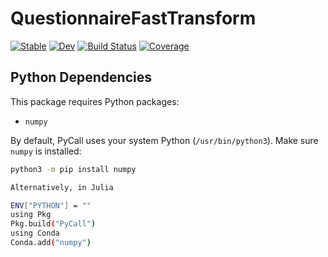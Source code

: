 # QuestionnaireFastTransform

[![Stable](https://img.shields.io/badge/docs-stable-blue.svg)](https://MagineZ.github.io/QuestionnaireFastTransform.jl/stable/)
[![Dev](https://img.shields.io/badge/docs-dev-blue.svg)](https://MagineZ.github.io/QuestionnaireFastTransform.jl/dev/)
[![Build Status](https://github.com/MagineZ/QuestionnaireFastTransform.jl/actions/workflows/CI.yml/badge.svg?branch=main)](https://github.com/MagineZ/QuestionnaireFastTransform.jl/actions/workflows/CI.yml?query=branch%3Amain)
[![Coverage](https://codecov.io/gh/MagineZ/QuestionnaireFastTransform.jl/branch/main/graph/badge.svg)](https://codecov.io/gh/MagineZ/QuestionnaireFastTransform.jl)

## Python Dependencies

This package requires Python packages:

- `numpy`

By default, PyCall uses your system Python (`/usr/bin/python3`). Make sure `numpy` is installed:

```bash
python3 -m pip install numpy

Alternatively, in Julia

ENV["PYTHON"] = ""
using Pkg
Pkg.build("PyCall")
using Conda
Conda.add("numpy")
